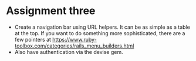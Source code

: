# Assignment three
- Create a navigation bar using URL helpers. It can be as simple as a table at the top. If you want to do something more sophisticated, there are a few pointers at https://www.ruby-toolbox.com/categories/rails_menu_builders.html 
- Also have authentication via the devise gem.

